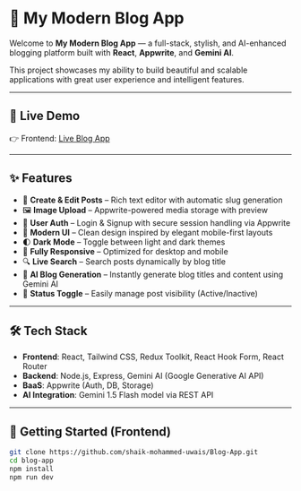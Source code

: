 # 🌿 My Modern Blog App

Welcome to **My Modern Blog App** — a full-stack, stylish, and AI-enhanced blogging platform built with **React**, **Appwrite**, and **Gemini AI**.

This project showcases my ability to build beautiful and scalable applications with great user experience and intelligent features.

---

## 🚀 Live Demo

👉 Frontend: [Live Blog App](https://blog-app-m1tn.onrender.com/)  

---

## ✨ Features

- 📝 **Create & Edit Posts** – Rich text editor with automatic slug generation
- 🖼️ **Image Upload** – Appwrite-powered media storage with preview
- 👤 **User Auth** – Login & Signup with secure session handling via Appwrite
- 🎨 **Modern UI** – Clean design inspired by elegant mobile-first layouts
- 🌓 **Dark Mode** – Toggle between light and dark themes
- 📱 **Fully Responsive** – Optimized for desktop and mobile
- 🔍 **Live Search** – Search posts dynamically by blog title
- 🤖 **AI Blog Generation** – Instantly generate blog titles and content using Gemini AI
- 🚦 **Status Toggle** – Easily manage post visibility (Active/Inactive)

---

## 🛠️ Tech Stack

- **Frontend**: React, Tailwind CSS, Redux Toolkit, React Hook Form, React Router
- **Backend**: Node.js, Express, Gemini AI (Google Generative AI API)
- **BaaS**: Appwrite (Auth, DB, Storage)
- **AI Integration**: Gemini 1.5 Flash model via REST API

---

## 🧪 Getting Started (Frontend)

```bash
git clone https://github.com/shaik-mohammed-uwais/Blog-App.git
cd blog-app
npm install
npm run dev
